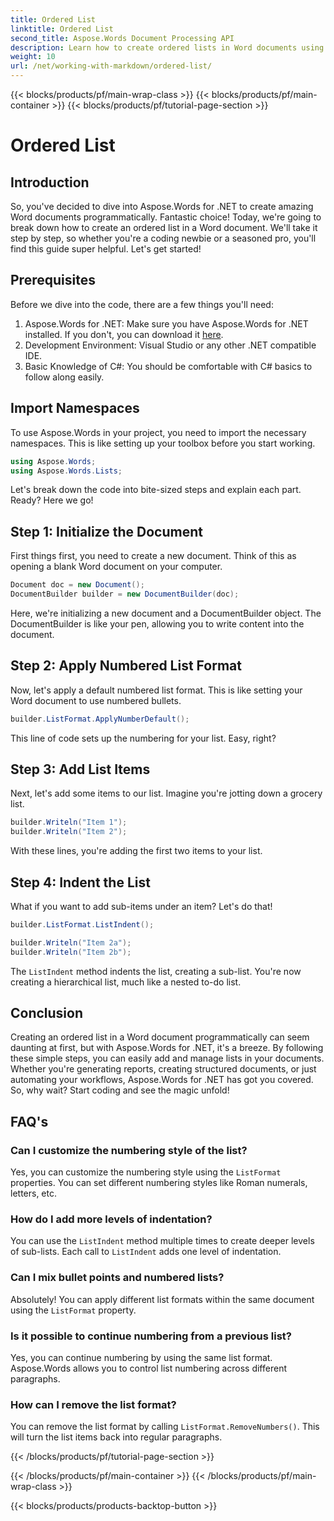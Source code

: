 ```yaml
---
title: Ordered List
linktitle: Ordered List
second_title: Aspose.Words Document Processing API
description: Learn how to create ordered lists in Word documents using Aspose.Words for .NET with our step-by-step guide. Perfect for automating document creation.
weight: 10
url: /net/working-with-markdown/ordered-list/
---
```


{{< blocks/products/pf/main-wrap-class >}}
{{< blocks/products/pf/main-container >}}
{{< blocks/products/pf/tutorial-page-section >}}

# Ordered List

## Introduction

So, you've decided to dive into Aspose.Words for .NET to create amazing Word documents programmatically. Fantastic choice! Today, we're going to break down how to create an ordered list in a Word document. We'll take it step by step, so whether you're a coding newbie or a seasoned pro, you'll find this guide super helpful. Let's get started!

## Prerequisites

Before we dive into the code, there are a few things you'll need:

1. Aspose.Words for .NET: Make sure you have Aspose.Words for .NET installed. If you don't, you can download it [here](https://releases.aspose.com/words/net/).
2. Development Environment: Visual Studio or any other .NET compatible IDE.
3. Basic Knowledge of C#: You should be comfortable with C# basics to follow along easily.

## Import Namespaces

To use Aspose.Words in your project, you need to import the necessary namespaces. This is like setting up your toolbox before you start working.

```csharp
using Aspose.Words;
using Aspose.Words.Lists;
```

Let's break down the code into bite-sized steps and explain each part. Ready? Here we go!

## Step 1: Initialize the Document

First things first, you need to create a new document. Think of this as opening a blank Word document on your computer.

```csharp
Document doc = new Document();
DocumentBuilder builder = new DocumentBuilder(doc);
```

Here, we're initializing a new document and a DocumentBuilder object. The DocumentBuilder is like your pen, allowing you to write content into the document.

## Step 2: Apply Numbered List Format

Now, let's apply a default numbered list format. This is like setting your Word document to use numbered bullets.

```csharp
builder.ListFormat.ApplyNumberDefault();
```

This line of code sets up the numbering for your list. Easy, right?

## Step 3: Add List Items

Next, let's add some items to our list. Imagine you're jotting down a grocery list.

```csharp
builder.Writeln("Item 1");
builder.Writeln("Item 2");
```

With these lines, you're adding the first two items to your list.

## Step 4: Indent the List

What if you want to add sub-items under an item? Let's do that!

```csharp
builder.ListFormat.ListIndent();

builder.Writeln("Item 2a");
builder.Writeln("Item 2b");
```

The `ListIndent` method indents the list, creating a sub-list. You're now creating a hierarchical list, much like a nested to-do list.

## Conclusion

Creating an ordered list in a Word document programmatically can seem daunting at first, but with Aspose.Words for .NET, it's a breeze. By following these simple steps, you can easily add and manage lists in your documents. Whether you're generating reports, creating structured documents, or just automating your workflows, Aspose.Words for .NET has got you covered. So, why wait? Start coding and see the magic unfold!

## FAQ's

### Can I customize the numbering style of the list?  
Yes, you can customize the numbering style using the `ListFormat` properties. You can set different numbering styles like Roman numerals, letters, etc.

### How do I add more levels of indentation?  
You can use the `ListIndent` method multiple times to create deeper levels of sub-lists. Each call to `ListIndent` adds one level of indentation.

### Can I mix bullet points and numbered lists?  
Absolutely! You can apply different list formats within the same document using the `ListFormat` property.

### Is it possible to continue numbering from a previous list?  
Yes, you can continue numbering by using the same list format. Aspose.Words allows you to control list numbering across different paragraphs.

### How can I remove the list format?  
You can remove the list format by calling `ListFormat.RemoveNumbers()`. This will turn the list items back into regular paragraphs.

{{< /blocks/products/pf/tutorial-page-section >}}

{{< /blocks/products/pf/main-container >}}
{{< /blocks/products/pf/main-wrap-class >}}

{{< blocks/products/products-backtop-button >}}
